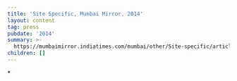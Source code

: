 ```yaml
---
title: 'Site Specific, Mumbai Mirror, 2014'
layout: content
tag: press
pubdate: '2014'
summary: >-
  https://mumbaimirror.indiatimes.com/mumbai/other/Site-specific/articleshow/40296979.cms?
children: []
---
```

\*
